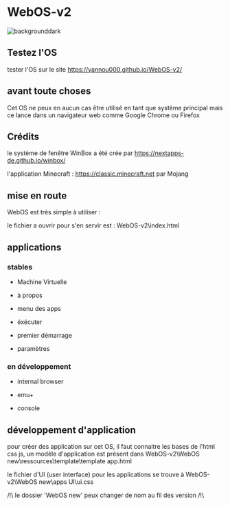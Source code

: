 # WebOS-v2
![backgrounddark](https://user-images.githubusercontent.com/77587065/132129110-c2fcba7f-fe49-474d-badd-dfab765453c9.png)
## Testez l'OS
tester l'OS sur le site https://yannou000.github.io/WebOS-v2/
## avant toute choses
Cet OS ne peux en aucun cas être utilisé en tant que système principal mais ce lance dans un navigateur web comme Google Chrome ou Firefox
## Crédits
le système de fenêtre WinBox a été crée par https://nextapps-de.github.io/winbox/

l'application Minecraft : https://classic.minecraft.net par Mojang
## mise en route
WebOS est très simple à utiliser :

le fichier a ouvrir pour s'en servir est : WebOS-v2\index.html
## applications
### stables
- Machine Virtuelle

- à propos

- menu des apps

- éxécuter

- premier démarrage

- paramètres

### en développement
- internal browser

- emu+

- console

## développement d'application

pour créer des application sur cet OS, il faut connaitre les bases de l'html css js, un modèle d'application est présent dans WebOS-v2\WebOS new\ressources\template\template app.html

le fichier d'UI (user interface) pour les applications se trouve à WebOS-v2\WebOS new\apps UI\ui.css

/!\ le dossier 'WebOS new' peux changer de nom au fil des version /!\
